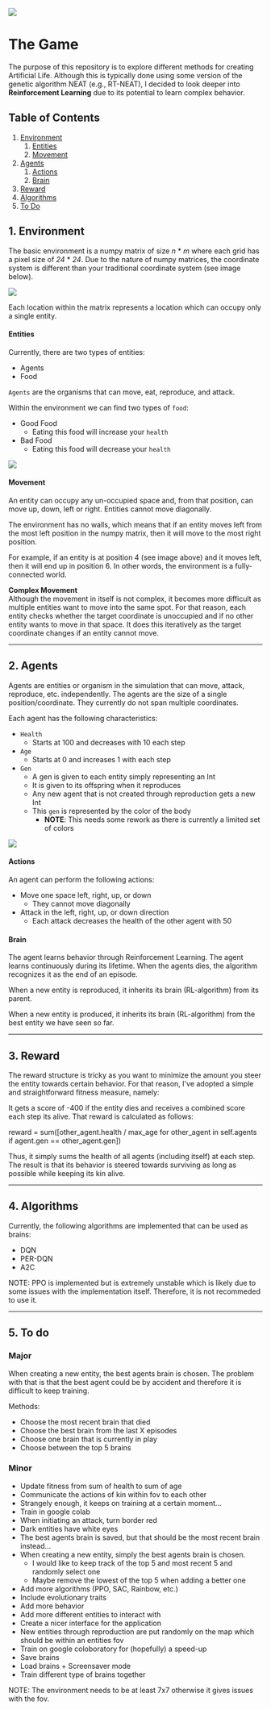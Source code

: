 ![](images/logo.png)


# The Game

The purpose of this repository is to explore different methods for creating Artificial Life.
Although this is typically done using some version of the genetic algorithm NEAT (e.g., 
RT-NEAT), I decided to look deeper into **Reinforcement Learning** due to its potential to learn
complex behavior. 

## Table of Contents  
<!--ts-->
   1. [Environment](#env)
        1. [Entities](#env-entities)
        2. [Movement](#env-movement)
   2. [Agents](#agents)
        1. [Actions](#agents-actions)
        2. [Brain](#agents-brain)
   3. [Reward](#reward)
   4. [Algorithms](#algorithms)
   100. [To Do](#todo)
<!--te-->

<a name="env"/></a>
## 1. Environment

The basic environment is a numpy matrix of size *n* * *m* where each grid has a pixel size of *24* * *24*.
Due to the nature of numpy matrices, the coordinate system is different than your traditional coordinate system 
(see image below).  
 
![](images/numpy_array.png?raw=true)

Each location within the matrix represents a location which can occupy only a single entity. 

<a name="env-entities"/></a>
#### Entities

Currently, there are two types of entities:
* Agents
* Food

`Agents` are the organisms that can move, eat, reproduce, and attack. 

Within the environment we can find two types of `food`:
* Good Food
    * Eating this food will increase your `health`
* Bad Food  
    * Eating this food will decrease your `health`
    
    
![](images/game.png)

<a name="env-movement"/></a>
#### Movement

An entity can occupy any un-occupied space and, from that position, can move up, down, left or right. 
Entities cannot move diagonally. 

The environment has no walls, which means that if an entity moves left from the most left 
position in the numpy matrix, then it will move to the most right position. 

For example, if an entity is at position 4 (see image above) and it moves left, then it will
end up in position 6. In other words, the environment is a fully-connected world.  

**Complex Movement**  
Although the movement in itself is not complex, it becomes more difficult as multiple
entities want to move into the same spot. For that reason, each entity checks 
whether the target coordinate is unoccupied and if no other entity wants to move in that space. 
It does this iteratively as the target coordinate changes if an entity cannot move.    

---

<a name="agents"/></a>
##  2. Agents

Agents are entities or organism in the simulation that can move, attack, reproduce, 
etc. independently. The agents are the size of a single position/coordinate. They currently do not span multiple
coordinates. 

Each agent has the following characteristics:
* `Health`
    * Starts at 100 and decreases with 10 each step
* `Age`
    * Starts at 0 and increases 1 with each step  
* `Gen`
    * A gen is given to each entity simply representing an Int
    * It is given to its offspring when it reproduces
    * Any new agent that is not created through reproduction gets a new Int
    * This `gen` is represented by the color of the body
        * **NOTE**: This needs some rework as there is currently a limited set of colors    
    
![](images/agent.png)

<a name="agents-actions"/></a>
#### Actions

An agent can perform the following actions:
* Move one space left, right, up, or down
    * They cannot move diagonally 
* Attack in the left, right, up, or down direction
    * Each attack decreases the health of the other agent with 50 


<a name="agents-brain"/></a>
#### Brain

The agent learns behavior through Reinforcement Learning. The agent learns continuously
during its lifetime. When the agents dies, the algorithm recognizes it as the end of an 
episode. 

When a new entity is reproduced, it inherits its brain (RL-algorithm) from its parent. 

When a new entity is produced, it inherits its brain (RL-algorithm) from the best
entity we have seen so far. 

---

<a name="reward"/></a>
##  3. Reward

The reward structure is tricky as you want to minimize the amount you steer
the entity towards certain behavior. For that reason, I've adopted a simple and 
straightforward fitness measure, namely: 

It gets a score of -400 if the entity dies and receives a combined score
each step its alive. That reward is calculated as follows: 

reward = sum([other_agent.health / max_age for other_agent in self.agents if agent.gen == other_agent.gen])

Thus, it simply sums the health of all agents (including itself) at each step. 
The result is that its behavior is steered towards surviving as long as possible
while keeping its kin alive.   

---

<a name="algorithms"/></a>
## 4. Algorithms

Currently, the following algorithms are implemented that can be used as brains:
* DQN
* PER-DQN
* A2C

NOTE: PPO is implemented but is extremely unstable which is likely due to some 
issues with the implementation itself. Therefore, it is not recommeded to use it.  

---

<a name="todo"/></a>
## 5. To do

### Major
When creating a new entity, the best agents brain is chosen. The problem with that is that the
best agent could be by accident and therefore it is difficult to keep training. 

Methods:
* Choose the most recent brain that died
* Choose the best brain from the last X episodes
* Choose one brain that is currently in play
* Choose between the top 5 brains

### Minor
* Update fitness from sum of health to sum of age
* Communicate the actions of kin within fov to each other
* Strangely enough, it keeps on training at a certain moment...
* Train in google colab
* When initiating an attack, turn border red
* Dark entities have white eyes
* The best agents brain is saved, but that should be the most recent brain instead...
* When creating a new entity, simply the best agents brain is chosen.
    * I would like to keep track of the top 5 and most recent 5 and randomly select one
    * Maybe remove the lowest of the top 5 when adding a better one
* Add more algorithms (PPO, SAC, Rainbow, etc.)
* Include evolutionary traits
* Add more behavior
* Add more different entities to interact with 
* Create a nicer interface for the application 
* New entities through reproduction are put randomly on the map 
which should be within an entities fov
* Train on google coloboratory for (hopefully) a speed-up
* Save brains
* Load brains + Screensaver mode 
* Train different type of brains together

NOTE: The environment needs to be at least 7x7 otherwise it gives issues with
the fov. 


<!---
Font logo: https://www.1001fonts.com/fff-forward-font.html
-->